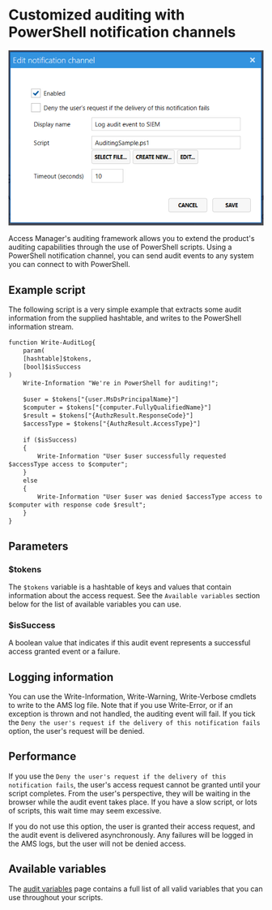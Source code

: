 # Customized auditing with PowerShell notification channels

![](../../docs/images/ui-page-auditing-powershell-channel.png)

Access Manager's auditing framework allows you to extend the product's auditing capabilities through the use of PowerShell scripts. Using a PowerShell notification channel, you can send audit events to any system you can connect to with PowerShell.

## Example script

The following script is a very simple example that extracts some audit information from the supplied hashtable, and writes to the PowerShell information stream.

```
function Write-AuditLog{
    param(
    [hashtable]$tokens,
    [bool]$isSuccess
)
    Write-Information "We're in PowerShell for auditing!";

    $user = $tokens["{user.MsDsPrincipalName}"]
    $computer = $tokens["{computer.FullyQualifiedName}"]
    $result = $tokens["{AuthzResult.ResponseCode}"]
    $accessType = $tokens["{AuthzResult.AccessType}"]

    if ($isSuccess)
    {
        Write-Information "User $user successfully requested $accessType access to $computer";
    }
    else
    {
        Write-Information "User $user was denied $accessType access to $computer with response code $result";
    }
}
```

## Parameters

### $tokens

The `$tokens` variable is a hashtable of keys and values that contain information about the access request. See the `Available variables` section below for the list of available variables you can use.

### $isSuccess

A boolean value that indicates if this audit event represents a successful access granted event or a failure.

## Logging information

You can use the Write-Information, Write-Warning, Write-Verbose cmdlets to write to the AMS log file. Note that if you use Write-Error, or if an exception is thrown and not handled, the auditing event will fail. If you tick the `Deny the user's request if the delivery of this notification fails` option, the user's request will be denied.

## Performance

If you use the `Deny the user's request if the delivery of this notification fails`, the user's access request cannot be granted until your script completes. From the user's perspective, they will be waiting in the browser while the audit event takes place. If you have a slow script, or lots of scripts, this wait time may seem excessive.

If you do not use this option, the user is granted their access request, and the audit event is delivered asynchronously. Any failures will be logged in the AMS logs, but the user will not be denied access.

## Available variables

The [audit variables](audit-variables.md) page contains a full list of all valid variables that you can use throughout your scripts.
